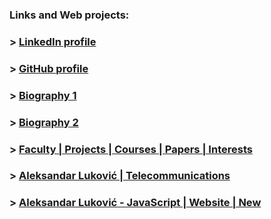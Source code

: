 ### Links and Web projects: 

### > [LinkedIn profile](https://linkedin.com/in/aleksandar-lukovic)<br/>
### > [GitHub profile](https://github.com/in/CoaPro)<br/>
### > [Biography 1](https://aleksandarlukovic.herokuapp.com/profil/profile)<br/> 
### > [Biography 2](https://aleksandarlukovic.herokuapp.com/root/opis´)<br/> 
### > [Faculty | Projects | Courses | Papers | Interests](https://aleksandarlukovic.herokuapp.com/profil/faculty)<br/> 
### > [Aleksandar Luković | Telecommunications](https://aleksandarlukovic.herokuapp.com/telekomunikacije)<br/> 
### > [Aleksandar Luković - JavaScript | Website | New](https://aleksandar-js.herokuapp.com)<br/>
